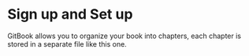 # Sign up and Set up

GitBook allows you to organize your book into chapters, each chapter is stored in a separate file like this one.

